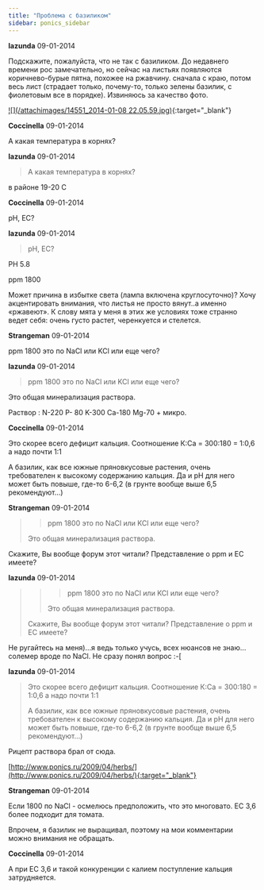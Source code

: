 ```yaml
---
title: "Проблема с базиликом"
sidebar: ponics_sidebar
---
```


**lazunda** 09-01-2014

Подскажите, пожалуйста, что не так с базиликом. До недавнего времени рос замечательно, но сейчас на листьях появляются коричнево-бурые пятна, похожее на ржавчину. сначала с краю, потом весь лист (страдает только, почему-то, только зелены базилик, с фиолетовым все в порядке). Извиняюсь за качество фото.

[![](/attachimages/14551_2014-01-08 22.05.59.jpg)](https://t.me/ponics_ru_files/11596){:target="_blank"}

**Coccinella** 09-01-2014

А какая температура в корнях?


**lazunda** 09-01-2014

> А какая температура в корнях?

в районе 19-20 С


**Coccinella** 09-01-2014

pH, EC?


**lazunda** 09-01-2014

> pH, EC?

PH 5.8

ppm 1800 

Может причина в избытке света (лампа включена круглосуточно)? Хочу акцентировать внимания, что листья не просто вянут..а именно «ржавеют». К слову мята у меня в этих же условиях тоже странно ведет себя: очень густо растет, черенкуется и стелется.


**Strangeman** 09-01-2014

ppm 1800 это по NaCl или KCl или еще чего?


**lazunda** 09-01-2014

> ppm 1800 это по NaCl или KCl или еще чего?

Это общая минерализация раствора. 

Раствор : N-220 P- 80 K-300 Ca-180 Mg-70 + микро.


**Coccinella** 09-01-2014

Это скорее всего дефицит кальция. Соотношение К:Са = 300:180 = 1:0,6 а надо почти 1:1

А базилик, как все южные пряновкусовые растения, очень требователен к высокому содержанию кальция. Да и рН для него может быть повыше, где-то 6-6,2 (в грунте вообще выше 6,5 рекомендуют...)


**Strangeman** 09-01-2014

> > ppm 1800 это по NaCl или KCl или еще чего?
> 
> 
> 
> Это общая минерализация раствора. 

Скажите, Вы вообще форум этот читали? Представление о ppm и EC имеете?


**lazunda** 09-01-2014

> > > ppm 1800 это по NaCl или KCl или еще чего?
> > 
> > 
> > 
> > Это общая минерализация раствора. 
> 
> 
> 
> Скажите, Вы вообще форум этот читали? Представление о ppm и EC имеете?

Не ругайтесь на меня)…я ведь только учусь, всех нюансов не знаю… солемер вроде по NaCl. Не сразу понял вопрос :-[


**lazunda** 09-01-2014

> Это скорее всего дефицит кальция. Соотношение К:Са = 300:180 = 1:0,6 а надо почти 1:1
> 
> А базилик, как все южные пряновкусовые растения, очень требователен к высокому содержанию кальция. Да и рН для него может быть повыше, где-то 6-6,2 (в грунте вообще выше 6,5 рекомендуют...)

Рицепт раствора брал от сюда.

[http://www.ponics.ru/2009/04/herbs/](http://www.ponics.ru/2009/04/herbs/){:target="_blank"}


**Strangeman** 09-01-2014

Если 1800 по NaCl - осмелюсь предположить, что это многовато. EC 3,6 более подходит для томата.

Впрочем, я базилик не выращивал, поэтому на мои комментарии можно внимания не обращать.


**Coccinella** 09-01-2014

А при ЕС 3,6 и такой конкуренции с калием поступление кальция затрудняется.



